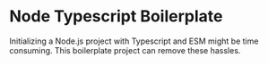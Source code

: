 # Node Typescript Boilerplate

Initializing a Node.js project with Typescript and ESM might be time consuming. This boilerplate project can remove these hassles.
